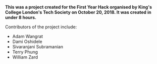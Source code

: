 **This was a project created for the First Year Hack organised by King's College London's Tech Society on October 20, 2018. It was created in under 8 hours.**

Contributors of the project include:
- Adam Wangrat
- Dami Oshidele
- Sivaranjani Subramanian
- Terry Phung
- William Zard
